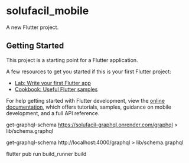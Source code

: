 # solufacil_mobile

A new Flutter project.

## Getting Started

This project is a starting point for a Flutter application.

A few resources to get you started if this is your first Flutter project:

- [Lab: Write your first Flutter app](https://docs.flutter.dev/get-started/codelab)
- [Cookbook: Useful Flutter samples](https://docs.flutter.dev/cookbook)

For help getting started with Flutter development, view the
[online documentation](https://docs.flutter.dev/), which offers tutorials,
samples, guidance on mobile development, and a full API reference.

get-graphql-schema https://solufacil-graphql.onrender.com/graphql > lib/schema.graphql

get-graphql-schema http://localhost:4000/graphql > lib/schema.graphql

flutter pub run build_runner build